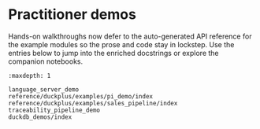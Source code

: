 # Practitioner demos

Hands-on walkthroughs now defer to the auto-generated API reference for the
example modules so the prose and code stay in lockstep.  Use the entries below to
jump into the enriched docstrings or explore the companion notebooks.

```{toctree}
:maxdepth: 1

language_server_demo
reference/duckplus/examples/pi_demo/index
reference/duckplus/examples/sales_pipeline/index
traceability_pipeline_demo
duckdb_demos/index
```
